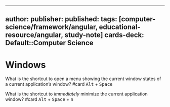 
---
author: 
publisher: 
published: 
tags: [computer-science/framework/angular, educational-resource/angular, study-note] 
cards-deck: Default::Computer Science
---

# Windows

What is the shortcut to open a menu showing the current window states of a current application’s window? #card 
<kbd>Alt</kbd> + <kbd>Space</kbd>

What is the shortcut to *immediately* minimize the current application window? #card 
<kbd>Alt</kbd> + <kbd>Space</kbd> + <kbd>n</kbd>
